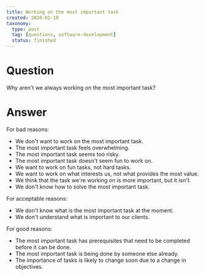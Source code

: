 ```yaml
---
title: Working on the most important task
created: 2020-02-10
taxonomy:
  type: post
  tag: [questions, software-development]
  status: finished
---
```


# Question
Why aren't we always working on the most important task?

# Answer
For bad reasons:
* We don't want to work on the most important task.
* The most important task feels overwhelming.
* The most important task seems too risky.
* The most important task doesn't seem fun to work on.
* We want to work on fun tasks, not hard tasks.
* We want to work on what interests us, not what provides the most value.
* We think that the task we're working on is more important, but it isn't.
* We don't know how to solve the most important task.

For acceptable reasons:
* We don't know what is the most important task at the moment.
* We don't understand what is important to our clients.

For good reasons:
* The most important task has prerequisites that need to be completed before it can be done.
* The most important task is being done by someone else already.
* The importance of tasks is likely to change soon due to a change in objectives.
